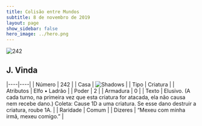 ```yaml
---
title: Colisão entre Mundos
subtitle: 8 de novembro de 2019
layout: page
show_sidebar: false
hero_image: ../hero.png
---
```


![242](https://cdn.keyforgegame.com/media/card_front/pt/452_242_998VXWHF6R82_pt.png)

## J. Vinda

|----|----|
| Número | 242 |
| Casa | ![Shadows](https://archonarcana.com/images/thumb/e/ee/Shadows.png/22px-Shadows.png "Sombras") |
| Tipo | Criatura |
| Atributos | Elfo • Ladrão |
| Poder | 2 |
| Armadura | 0 |
| Texto | Elusivo. (A cada turno, na primeira vez que  esta criatura for atacada, ela não causa nem recebe dano.) Coleta: Cause 1D a uma criatura. Se esse dano destruir a criatura, roube 1A. |
| Raridade | Comum |
| Dizeres | “Mexeu com minha irmã, mexeu comigo.” |
